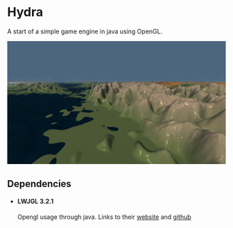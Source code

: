 # Hydra

A start of a simple game engine in java using OpenGL.

![Alt text](/demo/terrain.png?raw=true)

## Dependencies

* #### LWJGL 3.2.1
  Opengl usage through java. Links to their [website](https://www.lwjgl.org/) and [github](https://github.com/LWJGL/lwjgl3)
